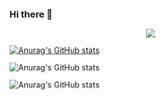 ### Hi there 👋

<div align="center"> <img src="https://metrics.lecoq.io/sun0225SUN?template=classic&config.timezone=Asia%2FShanghai"> </div>

[![Anurag's GitHub stats](https://github-readme-stats.vercel.app/apiXBZZS=anuraghazra)](https://github.com/anuraghazra/github-readme-stats)

![Anurag's GitHub stats](https://github-readme-stats.vercel.app/apiXBZZS=anuraghazra&show_icons=true)

![Anurag's GitHub stats](https://github-readme-stats.vercel.app/apiXBZZS=anuraghazra&show_icons=true&theme=radical)

<!--
**XBZZS/XBZZS** is a ✨ _special_ ✨ repository because its `README.md` (this file) appears on your GitHub profile.

Here are some ideas to get you started:

- 🔭 I’m currently working on ...
- 🌱 I’m currently learning ...
- 👯 I’m looking to collaborate on ...
- 🤔 I’m looking for help with ...
- 💬 Ask me about ...
- 📫 How to reach me: ...
- 😄 Pronouns: ...
- ⚡ Fun fact: ...
-->
